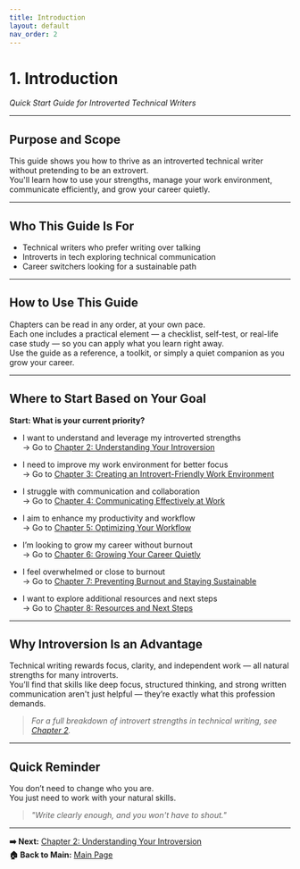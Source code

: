 ```yaml
---
title: Introduction
layout: default
nav_order: 2
---
```


# 1. Introduction  
_Quick Start Guide for Introverted Technical Writers_

---

## Purpose and Scope

This guide shows you how to thrive as an introverted technical writer without pretending to be an extrovert.  
You'll learn how to use your strengths, manage your work environment, communicate efficiently, and grow your career quietly.

---

## Who This Guide Is For

- Technical writers who prefer writing over talking  
- Introverts in tech exploring technical communication  
- Career switchers looking for a sustainable path

---

## How to Use This Guide

Chapters can be read in any order, at your own pace.  
Each one includes a practical element — a checklist, self-test, or real-life case study — so you can apply what you learn right away.  
Use the guide as a reference, a toolkit, or simply a quiet companion as you grow your career.

---

## Where to Start Based on Your Goal

**Start: What is your current priority?**

- I want to understand and leverage my introverted strengths  
  → Go to [Chapter 2: Understanding Your Introversion](chapter-2-understanding-introversion)

- I need to improve my work environment for better focus  
  → Go to [Chapter 3: Creating an Introvert-Friendly Work Environment](chapter-3-work-environment)

- I struggle with communication and collaboration  
  → Go to [Chapter 4: Communicating Effectively at Work](chapter-4-communication)

- I aim to enhance my productivity and workflow  
  → Go to [Chapter 5: Optimizing Your Workflow](chapter-5-workflow)

- I’m looking to grow my career without burnout  
  → Go to [Chapter 6: Growing Your Career Quietly](chapter-6-career-growth)

- I feel overwhelmed or close to burnout  
  → Go to [Chapter 7: Preventing Burnout and Staying Sustainable](chapter-7-burnout)

- I want to explore additional resources and next steps  
  → Go to [Chapter 8: Resources and Next Steps](chapter-8-resources)

---

## Why Introversion Is an Advantage

Technical writing rewards focus, clarity, and independent work — all natural strengths for many introverts.  
You’ll find that skills like deep focus, structured thinking, and strong written communication aren't just helpful — they’re exactly what this profession demands.

> _For a full breakdown of introvert strengths in technical writing, see [Chapter 2](docs/chapter-2-understanding-introversion.md)._

---

## Quick Reminder

You don’t need to change who you are.  
You just need to work with your natural skills.

> _"Write clearly enough, and you won't have to shout."_
___

**➡️ Next:** [Chapter 2: Understanding Your Introversion](docs/chapter-2-understanding-introversion.md)  
**🏠 Back to Main:** [Main Page](../index)
